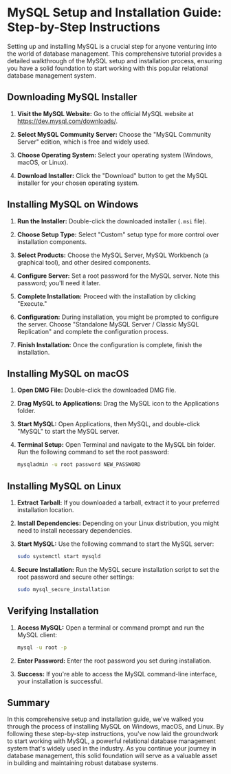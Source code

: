 # MySQL Setup and Installation Guide: Step-by-Step Instructions

Setting up and installing MySQL is a crucial step for anyone venturing into the world of database management. This comprehensive tutorial provides a detailed walkthrough of the MySQL setup and installation process, ensuring you have a solid foundation to start working with this popular relational database management system.

## Downloading MySQL Installer

1. **Visit the MySQL Website:** Go to the official MySQL website at https://dev.mysql.com/downloads/.

2. **Select MySQL Community Server:** Choose the "MySQL Community Server" edition, which is free and widely used.

3. **Choose Operating System:** Select your operating system (Windows, macOS, or Linux).

4. **Download Installer:** Click the "Download" button to get the MySQL installer for your chosen operating system.

## Installing MySQL on Windows

1. **Run the Installer:** Double-click the downloaded installer (`.msi` file).

2. **Choose Setup Type:** Select "Custom" setup type for more control over installation components.

3. **Select Products:** Choose the MySQL Server, MySQL Workbench (a graphical tool), and other desired components.

4. **Configure Server:** Set a root password for the MySQL server. Note this password; you'll need it later.

5. **Complete Installation:** Proceed with the installation by clicking "Execute."

6. **Configuration:** During installation, you might be prompted to configure the server. Choose "Standalone MySQL Server / Classic MySQL Replication" and complete the configuration process.

7. **Finish Installation:** Once the configuration is complete, finish the installation.

## Installing MySQL on macOS

1. **Open DMG File:** Double-click the downloaded DMG file.

2. **Drag MySQL to Applications:** Drag the MySQL icon to the Applications folder.

3. **Start MySQL:** Open Applications, then MySQL, and double-click "MySQL" to start the MySQL server.

4. **Terminal Setup:** Open Terminal and navigate to the MySQL bin folder. Run the following command to set the root password:

   ```bash
   mysqladmin -u root password NEW_PASSWORD
   ```

## Installing MySQL on Linux

1. **Extract Tarball:** If you downloaded a tarball, extract it to your preferred installation location.

2. **Install Dependencies:** Depending on your Linux distribution, you might need to install necessary dependencies.

3. **Start MySQL:** Use the following command to start the MySQL server:

   ```bash
   sudo systemctl start mysqld
   ```

4. **Secure Installation:** Run the MySQL secure installation script to set the root password and secure other settings:

   ```bash
   sudo mysql_secure_installation
   ```

## Verifying Installation

1. **Access MySQL:** Open a terminal or command prompt and run the MySQL client:

   ```bash
   mysql -u root -p
   ```

2. **Enter Password:** Enter the root password you set during installation.

3. **Success:** If you're able to access the MySQL command-line interface, your installation is successful.

## Summary

In this comprehensive setup and installation guide, we've walked you through the process of installing MySQL on Windows, macOS, and Linux. By following these step-by-step instructions, you've now laid the groundwork to start working with MySQL, a powerful relational database management system that's widely used in the industry. As you continue your journey in database management, this solid foundation will serve as a valuable asset in building and maintaining robust database systems.